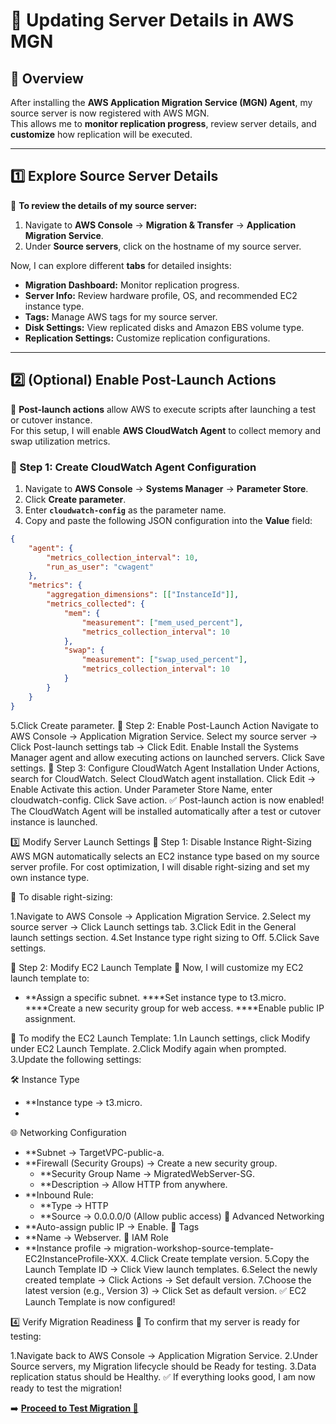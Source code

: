 # **🔄 Updating Server Details in AWS MGN**

## **📌 Overview**
After installing the **AWS Application Migration Service (MGN) Agent**, my source server is now registered with AWS MGN.  
This allows me to **monitor replication progress**, review server details, and **customize** how replication will be executed.

---

## **1️⃣ Explore Source Server Details**
📌 **To review the details of my source server:**
1. Navigate to **AWS Console** → **Migration & Transfer** → **Application Migration Service**.
2. Under **Source servers**, click on the hostname of my source server.

Now, I can explore different **tabs** for detailed insights:

- **Migration Dashboard:** Monitor replication progress.  
- **Server Info:** Review hardware profile, OS, and recommended EC2 instance type.  
- **Tags:** Manage AWS tags for my source server.  
- **Disk Settings:** View replicated disks and Amazon EBS volume type.  
- **Replication Settings:** Customize replication configurations.  

---

## **2️⃣ (Optional) Enable Post-Launch Actions**
📌 **Post-launch actions** allow AWS to execute scripts after launching a test or cutover instance.  
For this setup, I will enable **AWS CloudWatch Agent** to collect memory and swap utilization metrics.

### **🔹 Step 1: Create CloudWatch Agent Configuration**
1. Navigate to **AWS Console** → **Systems Manager** → **Parameter Store**.
2. Click **Create parameter**.
3. Enter **`cloudwatch-config`** as the parameter name.
4. Copy and paste the following JSON configuration into the **Value** field:
```json
{
    "agent": {
        "metrics_collection_interval": 10,
        "run_as_user": "cwagent"
    },
    "metrics": {
        "aggregation_dimensions": [["InstanceId"]],
        "metrics_collected": {
            "mem": {
                "measurement": ["mem_used_percent"],
                "metrics_collection_interval": 10
            },
            "swap": {
                "measurement": ["swap_used_percent"],
                "metrics_collection_interval": 10
            }
        }
    }
}
```
5.Click Create parameter.
🔹 Step 2: Enable Post-Launch Action
Navigate to AWS Console → Application Migration Service.
Select my source server → Click Post-launch settings tab → Click Edit.
Enable Install the Systems Manager agent and allow executing actions on launched servers.
Click Save settings.
🔹 Step 3: Configure CloudWatch Agent Installation
Under Actions, search for CloudWatch.
Select CloudWatch agent installation.
Click Edit → Enable Activate this action.
Under Parameter Store Name, enter cloudwatch-config.
Click Save action.
✅ Post-launch action is now enabled! The CloudWatch Agent will be installed automatically after a test or cutover instance is launched.

3️⃣ Modify Server Launch Settings
🔹 Step 1: Disable Instance Right-Sizing
AWS MGN automatically selects an EC2 instance type based on my source server profile.
For cost optimization, I will disable right-sizing and set my own instance type.

📌 To disable right-sizing:

1.Navigate to AWS Console → Application Migration Service.
2.Select my source server → Click Launch settings tab.
3.Click Edit in the General launch settings section.
4.Set Instance type right sizing to Off.
5.Click Save settings.

🔹 Step 2: Modify EC2 Launch Template
📌 Now, I will customize my EC2 launch template to:
- **Assign a specific subnet.
****Set instance type to t3.micro.
****Create a new security group for web access.
****Enable public IP assignment.
  
📌 To modify the EC2 Launch Template:
1.In Launch settings, click Modify under EC2 Launch Template.
2.Click Modify again when prompted.
3.Update the following settings:

🛠 Instance Type
- **Instance type → t3.micro.
- 
🌐 Networking Configuration
- **Subnet → TargetVPC-public-a.
- **Firewall (Security Groups) → Create a new security group.
    - **Security Group Name → MigratedWebServer-SG.
    - **Description → Allow HTTP from anywhere.
- **Inbound Rule:
    - **Type → HTTP
    - **Source → 0.0.0.0/0 (Allow public access)
🔹 Advanced Networking
- **Auto-assign public IP → Enable.
🔹 Tags
- **Name → Webserver.
🔹 IAM Role
- **Instance profile → migration-workshop-source-template-EC2InstanceProfile-XXX.
4.Click Create template version.
5.Copy the Launch Template ID → Click View launch templates.
6.Select the newly created template → Click Actions → Set default version.
7.Choose the latest version (e.g., Version 3) → Click Set as default version.
✅ EC2 Launch Template is now configured!

4️⃣ Verify Migration Readiness
📌 To confirm that my server is ready for testing:

1.Navigate back to AWS Console → Application Migration Service.
2.Under Source servers, my Migration lifecycle should be Ready for testing.
3.Data replication status should be Healthy.
✅ If everything looks good, I am now ready to test the migration!

➡️ **[Proceed to Test Migration 🚀](./launch-test-instance.md)**
